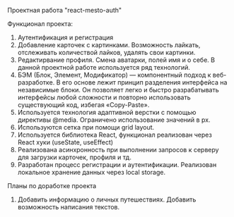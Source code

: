 Проектная работа "react-mesto-auth"

Функционал проекта:
1. Аутентификация и регистрация
2. Добавление карточек с картинками. Возможность лайкать, отслеживать количествой лайков, удалять свои картинки.
3. Редактирвание профиля. Смена аватарки, полей имя и о себе.
В данной проектной работе используется ряд технологий. 
1. БЭМ (Блок, Элемент, Модификатор) — компонентный подход к веб-разработке. В его основе лежит принцип разделения интерфейса на независимые блоки. Он позволяет легко и быстро разрабатывать интерфейсы любой сложности и повторно использовать существующий код, избегая «Copy-Paste».
2. Используется технология адаптивной верстки с помощью директивы @media. Ограничено использование значений в px.
3. Используются сетка при помощи grid layout.
4. Используется библиотека React, функционал реализован через React хуки (useState, useEffect)
5. Реализована асинхронность при выполнении запросов к серверу для загрузки карточек, профиля и тд. 
6. Разработан процесс регистрации и аутентификации. Реализован локальное хранение данных через local storage.

Планы по доработке проекта
1. Добавить информацию о личных путешествиях. Добавить возможность написания текстов.
